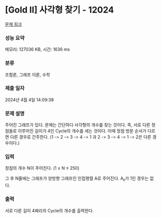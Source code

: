 # [Gold II] 사각형 찾기 - 12024 

[문제 링크](https://www.acmicpc.net/problem/12024) 

### 성능 요약

메모리: 127036 KB, 시간: 1636 ms

### 분류

조합론, 그래프 이론, 수학

### 제출 일자

2024년 4월 4일 14:09:38

### 문제 설명

<p>주어진 그래프가 있다. 문제는 간단하다 사각형의 개수를 찾는 것이다. 즉, 서로 다른 정점들로 이루어진 길이가 4인 Cycle의 개수를 세는 것이다. 이때 정점 방문 순서가 다르면 다른 경우로 간주한다. (1 -> 2 -> 3 -> 4 -> 1 과 2 -> 3 -> 4 -> 1 -> 2은 다른 경우이다.)</p>

### 입력 

 <p>정점의 개수 N이 주어진다. (1 ≤ N ≤ 250)</p>

<p>그 후 N줄에는 그래프가 양방향 그래프인 인접행렬 A로 주어진다. A<sub>ii</sub>가 1인 경우는 없다.</p>

### 출력 

 <p>서로 다른 길이 4짜리의 Cycle의 개수를 출력한다.</p>

